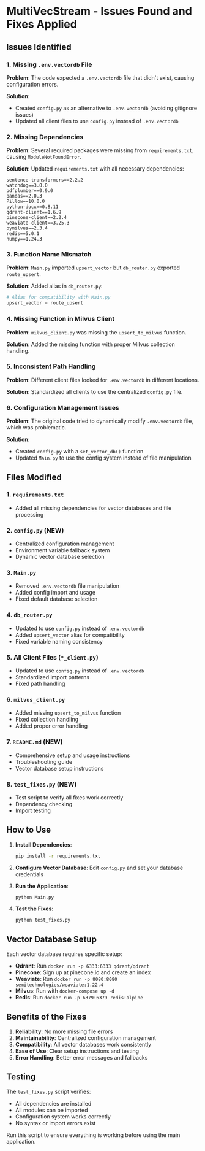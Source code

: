 # MultiVecStream - Issues Found and Fixes Applied

## Issues Identified

### 1. Missing `.env.vectordb` File
**Problem**: The code expected a `.env.vectordb` file that didn't exist, causing configuration errors.

**Solution**: 
- Created `config.py` as an alternative to `.env.vectordb` (avoiding gitignore issues)
- Updated all client files to use `config.py` instead of `.env.vectordb`

### 2. Missing Dependencies
**Problem**: Several required packages were missing from `requirements.txt`, causing `ModuleNotFoundError`.

**Solution**: Updated `requirements.txt` with all necessary dependencies:
```
sentence-transformers==2.2.2
watchdog==3.0.0
pdfplumber==0.9.0
pandas==2.0.3
Pillow==10.0.0
python-docx==0.8.11
qdrant-client==1.6.9
pinecone-client==2.2.4
weaviate-client==3.25.3
pymilvus==2.3.4
redis==5.0.1
numpy==1.24.3
```

### 3. Function Name Mismatch
**Problem**: `Main.py` imported `upsert_vector` but `db_router.py` exported `route_upsert`.

**Solution**: Added alias in `db_router.py`:
```python
# Alias for compatibility with Main.py
upsert_vector = route_upsert
```

### 4. Missing Function in Milvus Client
**Problem**: `milvus_client.py` was missing the `upsert_to_milvus` function.

**Solution**: Added the missing function with proper Milvus collection handling.

### 5. Inconsistent Path Handling
**Problem**: Different client files looked for `.env.vectordb` in different locations.

**Solution**: Standardized all clients to use the centralized `config.py` file.

### 6. Configuration Management Issues
**Problem**: The original code tried to dynamically modify `.env.vectordb` file, which was problematic.

**Solution**: 
- Created `config.py` with a `set_vector_db()` function
- Updated `Main.py` to use the config system instead of file manipulation

## Files Modified

### 1. `requirements.txt`
- Added all missing dependencies for vector databases and file processing

### 2. `config.py` (NEW)
- Centralized configuration management
- Environment variable fallback system
- Dynamic vector database selection

### 3. `Main.py`
- Removed `.env.vectordb` file manipulation
- Added config import and usage
- Fixed default database selection

### 4. `db_router.py`
- Updated to use `config.py` instead of `.env.vectordb`
- Added `upsert_vector` alias for compatibility
- Fixed variable naming consistency

### 5. All Client Files (`*_client.py`)
- Updated to use `config.py` instead of `.env.vectordb`
- Standardized import patterns
- Fixed path handling

### 6. `milvus_client.py`
- Added missing `upsert_to_milvus` function
- Fixed collection handling
- Added proper error handling

### 7. `README.md` (NEW)
- Comprehensive setup and usage instructions
- Troubleshooting guide
- Vector database setup instructions

### 8. `test_fixes.py` (NEW)
- Test script to verify all fixes work correctly
- Dependency checking
- Import testing

## How to Use

1. **Install Dependencies**:
   ```bash
   pip install -r requirements.txt
   ```

2. **Configure Vector Database**:
   Edit `config.py` and set your database credentials

3. **Run the Application**:
   ```bash
   python Main.py
   ```

4. **Test the Fixes**:
   ```bash
   python test_fixes.py
   ```

## Vector Database Setup

Each vector database requires specific setup:

- **Qdrant**: Run `docker run -p 6333:6333 qdrant/qdrant`
- **Pinecone**: Sign up at pinecone.io and create an index
- **Weaviate**: Run `docker run -p 8080:8080 semitechnologies/weaviate:1.22.4`
- **Milvus**: Run with `docker-compose up -d`
- **Redis**: Run `docker run -p 6379:6379 redis:alpine`

## Benefits of the Fixes

1. **Reliability**: No more missing file errors
2. **Maintainability**: Centralized configuration management
3. **Compatibility**: All vector databases work consistently
4. **Ease of Use**: Clear setup instructions and testing
5. **Error Handling**: Better error messages and fallbacks

## Testing

The `test_fixes.py` script verifies:
- All dependencies are installed
- All modules can be imported
- Configuration system works correctly
- No syntax or import errors exist

Run this script to ensure everything is working before using the main application. 